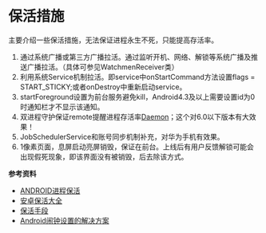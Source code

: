 保活措施
===============

主要介绍一些保活措施，无法保证进程永生不死，只能提高存活率。

1. 通过系统广播或第三方广播拉活。通过监听开机、网络、解锁等系统广播及推送广播拉活。（具体可参见WatchmenReceiver类）
2. 利用系统Service机制拉活。即service中onStartCommand方法设置flags = START_STICKY;或者onDestroy中重新启动service。
3. startForeground设置为前台服务避免kill，Android4.3及以上需要设置id为0时通知栏才不显示该通知。
4. 双进程守护保证remote提醒进程存活率[Daemon](https://github.com/Marswin/MarsDaemon)；这个对6.0以下版本有大效果！
5. JobSchedulerService和账号同步机制补充，对华为手机有效果。
6. 1像素页面，息屏启动亮屏销毁，保证在前台。上线后有用户反馈解锁可能会出现假死现象，即该界面没有被销毁，后去除该方式。

**参考资料**

* [ANDROID进程保活](http://tech.etouch.cn/archives/1127) 
* [安卓保活大全](http://dev.qq.com/topic/57ac4a0ea374c75371c08ce8)  
* [保活手段](http://www.jianshu.com/p/63aafe3c12af)
* [Android闹钟设置的解决方案](http://www.androidchina.net/5338.html?sukey=3997c0719f151520cd198e139daaf7df88d30308a0d1715c2b047f78f16d21cbb1a6c7c41aa5cea192b55de79d5a61d6)

 


